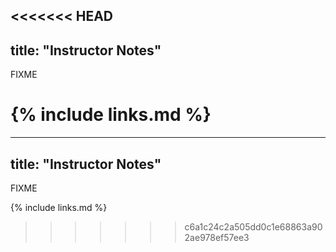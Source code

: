 <<<<<<< HEAD
---
title: "Instructor Notes"
---
FIXME

{% include links.md %}
=======
---
title: "Instructor Notes"
---
FIXME

{% include links.md %}
>>>>>>> c6a1c24c2a505dd0c1e68863a902ae978ef57ee3

